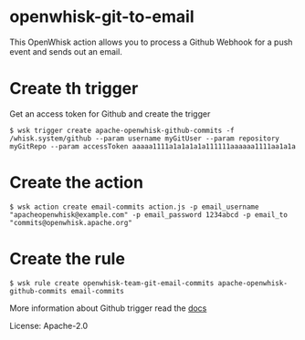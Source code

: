 # openwhisk-git-to-email

This OpenWhisk action allows you to process a Github Webhook for a push event and sends out an email.

# Create th trigger
Get an access token for Github and create the trigger
```
$ wsk trigger create apache-openwhisk-github-commits -f /whisk.system/github --param username myGitUser --param repository myGitRepo --param accessToken aaaaa1111a1a1a1a1a111111aaaaaa1111aa1a1a
```

# Create the action
```
$ wsk action create email-commits action.js -p email_username "apacheopenwhisk@example.com" -p email_password 1234abcd -p email_to "commits@openwhisk.apache.org"
```

# Create the rule
```
$ wsk rule create openwhisk-team-git-email-commits apache-openwhisk-github-commits email-commits
```

More information about Github trigger read the [docs](https://github.com/openwhisk/openwhisk/blob/master/docs/catalog.md#using-the-github-package)

License: Apache-2.0